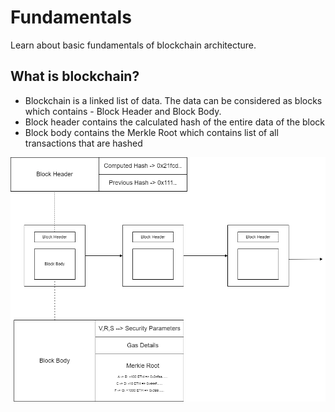 # Fundamentals

Learn about basic fundamentals of blockchain architecture.

## What is blockchain?

* Blockchain is a linked list of data. The data can be considered as blocks which contains - Block Header and Block Body.
* Block header contains the calculated hash of the entire data of the block
* Block body contains the Merkle Root which contains list of all transactions that are hashed

![Fundamentals-1](https://github.com/Verseium/web3-architecture/blob/main/Diagrams/Fundamentals-1.drawio.png)
